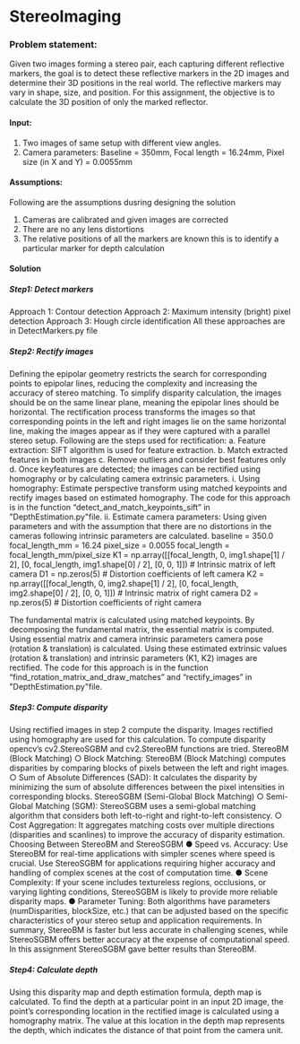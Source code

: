 # StereoImaging
### Problem statement:
Given two images forming a stereo pair, each capturing different reflective markers, the goal is to detect these reflective markers in the 2D images and determine their 3D positions in the real world. The reflective markers may vary in shape, size, and position. For this assignment, the objective is to calculate the 3D position of only the marked reflector.
 
#### Input:
  1. Two images of same setup with different view angles.
  2. Camera parameters: Baseline = 350mm, Focal length = 16.24mm, Pixel size (in X and Y) = 0.0055mm
#### Assumptions:
Following are the assumptions dusring designing the solution
1.	Cameras are calibrated and given images are corrected
2.	There are no any lens distortions
3.	The relative positions of all the markers are known this is to identify a particular marker for depth calculation
#### Solution
##### Step1: Detect markers
  Approach 1: Contour detection
  Approach 2: Maximum intensity (bright) pixel detection
  Approach 3: Hough circle identification
  All these approaches are in DetectMarkers.py file

##### Step2: Rectify images
Defining the epipolar geometry restricts the search for corresponding points to epipolar lines, reducing the complexity and increasing the accuracy of stereo matching. To simplify disparity calculation, the images should be on the same linear plane, meaning the epipolar lines should be horizontal. The rectification process transforms the images so that corresponding points in the left and right images lie on the same horizontal line, making the images appear as if they were captured with a parallel stereo setup.
Following are the steps used for rectification:
a.	Feature extraction: SIFT algorithm is used for feature extraction.
b.	Match extracted features in both images
c.	Remove outliers and consider best features only
d.	Once keyfeatures are detected; the images can be rectified using homography or by calculating camera extrinsic parameters.
      i.	Using homography:
         Estimate perspective transform using matched keypoints and rectify images based on estimated homography. The code for this approach is in the function “detect_and_match_keypoints_sift” in "DepthEstimation.py"file.
      ii.	Estimate camera parameters:
        Using given parameters and with the assumption that there are no distortions in the cameras following intrinsic parameters are calculated.
baseline = 350.0
focal_length_mm = 16.24
pixel_size = 0.0055
focal_length = focal_length_mm/pixel_size
K1 = np.array([[focal_length, 0, img1.shape[1] / 2],
                [0, focal_length, img1.shape[0] / 2],
                [0, 0, 1]])  # Intrinsic matrix of left camera
D1 = np.zeros(5)  # Distortion coefficients of left camera
K2 = np.array([[focal_length, 0, img2.shape[1] / 2],
                [0, focal_length, img2.shape[0] / 2],
                [0, 0, 1]])  # Intrinsic matrix of right camera
D2 = np.zeros(5)  # Distortion coefficients of right camera

The fundamental matrix is calculated using matched keypoints.
By decomposing the fundamental matrix, the essential matrix is computed.
Using essential matrix and camera intrinsic parameters camera pose (rotation & translation) is calculated.
Using these estimated extrinsic values (rotation & translation) and intrinsic parameters (K1, K2) images are rectified.
The code for this approach is in the function “find_rotation_matrix_and_draw_matches” and “rectify_images” in "DepthEstimation.py"file.

##### Step3: Compute disparity
Using rectified images in step 2 compute the disparity. Images rectified using homography are used for this calculation.
To compute disparity opencv’s cv2.StereoSGBM and cv2.StereoBM functions are tried.
StereoBM (Block Matching)
○	Block Matching: StereoBM (Block Matching) computes disparities by comparing blocks of pixels between the left and right images.
○	Sum of Absolute Differences (SAD): It calculates the disparity by minimizing the sum of absolute differences between the pixel intensities in corresponding blocks.
StereoSGBM (Semi-Global Block Matching)
○	Semi-Global Matching (SGM): StereoSGBM uses a semi-global matching algorithm that considers both left-to-right and right-to-left consistency.
○	Cost Aggregation: It aggregates matching costs over multiple directions (disparities and scanlines) to improve the accuracy of disparity estimation.
Choosing Between StereoBM and StereoSGBM
●	Speed vs. Accuracy: Use StereoBM for real-time applications with simpler scenes where speed is crucial. Use StereoSGBM for applications requiring higher accuracy and handling of complex scenes at the cost of computation time.
●	Scene Complexity: If your scene includes textureless regions, occlusions, or varying lighting conditions, StereoSGBM is likely to provide more reliable disparity maps.
●	Parameter Tuning: Both algorithms have parameters (numDisparities, blockSize, etc.) that can be adjusted based on the specific characteristics of your stereo setup and application requirements.
In summary, StereoBM is faster but less accurate in challenging scenes, while StereoSGBM offers better accuracy at the expense of computational speed. 
In this assignment StereoSGBM gave better results than StereoBM.

##### Step4: Calculate depth
Using this disparity map and depth estimation formula, depth map is calculated.
To find the depth at a particular point in an input 2D image, the point’s corresponding location in the rectified image is calculated using a homography matrix. The value at this location in the depth map represents the depth, which indicates the distance of that point from the camera unit.






